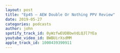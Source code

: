 ```yaml
---
layout: post
title: "Ep45 – AEW Double Or Nothing PPV Review"
date: 2019-05-27
categories: podcasts
author: john
spotify_track_id: 0yWzfwEUDBbwVdLQJl7YEa
youtube_video_id: BWBUirXsdMM
apple_track_id: 1000439390911
---
```

